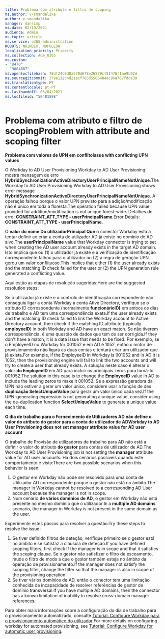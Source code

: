 ```yaml
---
title: Problema com atributo e filtro de scoping
ms.author: v-smandalika
author: v-smandalika
manager: dansimp
ms.date: 02/19/2021
audience: Admin
ms.topic: article
ms.service: o365-administration
ROBOTS: NOINDEX, NOFOLLOW
localization_priority: Priority
ms.collection: Adm_O365
ms.custom:
- "8470"
- "9004687"
ms.openlocfilehash: 78df24c0d8a670d678e26879cf81476f1ae9b92d
ms.sourcegitcommit: 379e132c4d21ecf703d5506484ec96a767fdda39
ms.translationtype: MT
ms.contentlocale: pt-PT
ms.lasthandoff: 03/04/2021
ms.locfileid: "50481898"
---
```

# <a name="problem-with-attribute-and-scoping-filter"></a><span data-ttu-id="e4b34-102">Problema com atributo e filtro de scoping</span><span class="sxs-lookup"><span data-stu-id="e4b34-102">Problem with attribute and scoping filter</span></span>

<span data-ttu-id="e4b34-103">**Problema com valores de UPN em conflito**</span><span class="sxs-lookup"><span data-stu-id="e4b34-103">**Issue with conflicting UPN values**</span></span>

<span data-ttu-id="e4b34-104">O Workday to AD User Provisioning Workday to AD User Provisioning mostra mensagem de erro **HybridSynchronizationActiveDirectoryUserPrincipalNameNotUnique**.</span><span class="sxs-lookup"><span data-stu-id="e4b34-104">The Workday to AD User Provisioning Workday to AD User Provisioning shows error message **HybridSynchronizationActiveDirectoryUserPrincipalNameNotUnique**.</span></span> <span data-ttu-id="e4b34-105">A operação falhou porque o valor UPN previsto para a adição/modificação não é único em toda a floresta.</span><span class="sxs-lookup"><span data-stu-id="e4b34-105">The operation failed because UPN value provided for addition/modification is not unique forest-wide.</span></span> <span data-ttu-id="e4b34-106">Detalhes de erro: **CONSTRAINT_ATT_TYPE - userPrincipalName**.</span><span class="sxs-lookup"><span data-stu-id="e4b34-106">Error Details: **CONSTRAINT_ATT_TYPE - userPrincipalName**.</span></span>

<span data-ttu-id="e4b34-107">O **valor do nome Do utilizadorPrincipal Que** o conector Workday está a tentar definir ao criar a conta de utilizador AD já existe no domínio de AD alvo.</span><span class="sxs-lookup"><span data-stu-id="e4b34-107">The **userPrincipalName** value that Workday connector is trying to set when creating the AD user account already exists in the target AD domain.</span></span> <span data-ttu-id="e4b34-108">Isto implica que ou (1) o utilizador já existe e a verificação de identificação correspondente falhou para o utilizador ou (2) a regra de geração UPN gerou um valor conflituoso.</span><span class="sxs-lookup"><span data-stu-id="e4b34-108">This implies that either (1) the user already exists and the matching ID check failed for the user or (2) the UPN generation rule generated a conflicting value.</span></span>

<span data-ttu-id="e4b34-109">Aqui estão as etapas de resolução sugeridas:</span><span class="sxs-lookup"><span data-stu-id="e4b34-109">Here are the suggested resolution steps:</span></span>

<span data-ttu-id="e4b34-110">Se o utilizador já existe e o controlo de identificação correspondente não conseguiu ligar a conta Workday à conta Ative Directory, verifique se o atributo ID correspondente (normalmente **funcionárioID)** em ambos os dias de trabalho e AD tem uma correspondência exata.</span><span class="sxs-lookup"><span data-stu-id="e4b34-110">If the user already exists and the matching ID check failed to link the Workday account to Active Directory account, then check if the matching ID attribute (typically **employeeID**) in both Workday and AD have an exact match.</span></span> <span data-ttu-id="e4b34-111">Se não tiverem correspondência, é uma questão de dados que tem de ser corrigida.</span><span class="sxs-lookup"><span data-stu-id="e4b34-111">If they don't have a match, it is a data issue that needs to be fixed.</span></span> <span data-ttu-id="e4b34-112">Por exemplo, se o EmployeeID no Workday for 001052 e em AD é 1052, então o motor de provisionamento não ligará as duas contas e tentará criar um utilizador que já exista.</span><span class="sxs-lookup"><span data-stu-id="e4b34-112">For example, if the EmployeeID in Workday is 001052 and in AD it is 1052, then the provisioning engine will fail to link the two accounts and will try to create a user that already exists.</span></span> <span data-ttu-id="e4b34-113">A solução neste caso é alterar o valor **do EmployeeID** em AD para incluir os principais zeros para torná-lo 001052.</span><span class="sxs-lookup"><span data-stu-id="e4b34-113">The solution in this case is to change the **EmployeeID** value in AD to include the leading zeros to make it 001052.</span></span>
<span data-ttu-id="e4b34-114">Se a expressão geradora da UPN não estiver a gerar um valor único, considere usar a função de des **duplicação SelectUniqueValue** para gerar um valor único cada vez.</span><span class="sxs-lookup"><span data-stu-id="e4b34-114">If the UPN-generating expression is not generating a unique value, consider using the de-duplication function **SelectUniqueValue** to generate a unique value each time.</span></span>

<span data-ttu-id="e4b34-115">**O dia de trabalho para o Fornecimento de Utilizadores AD não define o valor do atributo do gestor para a conta de utilizador de AD**</span><span class="sxs-lookup"><span data-stu-id="e4b34-115">**Workday to AD User Provisioning does not set manager attribute value for AD user account**</span></span>

<span data-ttu-id="e4b34-116">O trabalho de Provisão de utilizadores de trabalho para AD não está a definir o valor do atributo **do gestor** para contas de utilizador de AD.</span><span class="sxs-lookup"><span data-stu-id="e4b34-116">The Workday to AD User Provisioning job is not setting the **manager** attribute value for AD user accounts.</span></span> <span data-ttu-id="e4b34-117">Há dois cenários possíveis quando este comportamento é visto:</span><span class="sxs-lookup"><span data-stu-id="e4b34-117">There are two possible scenarios when this behavior is seen:</span></span>

1. <span data-ttu-id="e4b34-118">O gestor em Workday não pode ser resolvido para uma conta de Utilizador AD correspondente porque o gestor não está no âmbito.</span><span class="sxs-lookup"><span data-stu-id="e4b34-118">The manager in Workday cannot be resolved to a corresponding AD User account because the manager is not in scope.</span></span>
2. <span data-ttu-id="e4b34-119">Num cenário **de vários domínios de AD,** o gestor em Workday não está presente no mesmo domínio que o utilizador.</span><span class="sxs-lookup"><span data-stu-id="e4b34-119">In a **multiple AD domains** scenario, the manager in Workday is not present in the same domain as the user.</span></span>

<span data-ttu-id="e4b34-120">Experimente estes passos para resolver a questão:</span><span class="sxs-lookup"><span data-stu-id="e4b34-120">Try these steps to resolve the issue:</span></span>

1. <span data-ttu-id="e4b34-121">Se tiver definido filtros de deteção, verifique primeiro se o gestor está no âmbito e se satisfaz a cláusula de deteção.</span><span class="sxs-lookup"><span data-stu-id="e4b34-121">If you have defined scoping filters, first check if the manager is in scope and that it satisfies the scoping clause.</span></span> <span data-ttu-id="e4b34-122">Se o gestor não satisfizer o filtro de escoamento, mude o filtro de modo a que o gestor também esteja no âmbito da operação de provisionamento.</span><span class="sxs-lookup"><span data-stu-id="e4b34-122">If the manager does not satisfy the scoping filter, change the filter so that the manager is also in scope of the provisioning operation.</span></span>
2. <span data-ttu-id="e4b34-123">Se tiver vários domínios de AD, então o conector tem uma limitação conhecida da incapacidade de resolver referências de gestor de domínio transversal.</span><span class="sxs-lookup"><span data-stu-id="e4b34-123">If you have multiple AD domains, then the connector has a known limitation of inability to resolve cross-domain manager references.</span></span>

<span data-ttu-id="e4b34-124">Para obter mais informações sobre a configuração do dia de trabalho para o provisionamento automatizado, consulte [Tutorial: Configure Workday para o provisionamento automático do utilizador](https://docs.microsoft.com/azure/active-directory/saas-apps/workday-inbound-tutorial).</span><span class="sxs-lookup"><span data-stu-id="e4b34-124">For more details on configuring workday for automated provisioning, see [Tutorial: Configure Workday for automatic user provisioning](https://docs.microsoft.com/azure/active-directory/saas-apps/workday-inbound-tutorial).</span></span>













